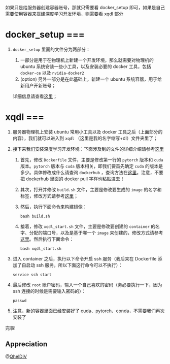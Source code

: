 如果只是给服务器创建容器账号，那就只需要看 docker_setup 即可，如果是自己需要使用容器来搭建深度学习开发环境，则需要看 xqdl 部分
# docker_setup ===
1. `docker_setup` 里面的文件分为两部分：
    1. 一部分是用于在物理机上新建一个开发环境，那么就需要对物理机的 ubuntu 系统安装一些小工具，以及安装必要的 docker 工具，包括 `docker-ce` 以及 `nvidia-docker2`  
    2. (option) 另外一部分是在此基础上，新建一个 ubuntu 系统容器，用于给新用户开新账号；  
    
    详细信息请查看[这里](https://github.com/Sebastian-Ma-67/envs/tree/main/docker_setup)；

# xqdl ===
1. 服务器物理机上安装 ubuntu 常用小工具以及 docker 工具之后（上面部分的内容），我们就可以进入到 `xqdl` （这里是我的名字缩写+dl）文件夹里了；

2. 接下来我们安装深度学习开发环境：下面涉及到的文件的详细介绍请参考[这里](https://github.com/Sebastian-Ma-67/envs/tree/main/xqdl#readme)

    1. 首先，修改 `Dockerfile` 文件，主要是修改第一行的 `pytorch` 版本和 `cuda` 版本。`pytorch` 版本与 `cuda` 版本相关，即我们要首先确定 `cuda` 的版本是多少。具体修改成什么请查询 `dockerhub` ，查询方法在[这里](https://github.com/Sebastian-Ma-67/envs/issues/1)。注意，不要把 dockerhub 里面的 docker pull 字样也粘贴进去！

    2. 其次，打开并修改 `build.sh` 文件，主要是修改要生成的 `image` 的名字和标签，修改方式请参考[这里](https://github.com/Sebastian-Ma-67/envs/tree/main/xqdl#readme)；

    3. 然后，执行下面命令来构建镜像：
        ```
        bash build.sh
        ```

    4. 接着，修改 `xqdl_start.sh` 文件，主要是修改要创建的 `container` 的名字、分配的端口号，以及是基于哪一个 `image` 来创建的，修改方式请参考[这里](https://github.com/Sebastian-Ma-67/envs/tree/main/xqdl#readme)。然后执行下面命令：
        ```
        bash xqdl_start.sh
        ```

3. 进入 container 之后，执行以下命令开启 ssh 服务（我后来在 Dockerfile 添加了自启动 ssh 服务，所以下面这行命令可以不执行）：
    ```
    service ssh start 
    ```

4. 最后修改 `root` 账户密码，输入一个自己喜欢的密码（务必要执行一下，因为 ssh 连接的时候是需要输入密码的）：
    ```
    passwd
    ```
5. 注意，新的容器里面已经安装好了 cuda、pytorch、conda，不需要我们再次安装了

完事!
## Appreciation
@[QhelDIV](https://github.com/QhelDIV)

